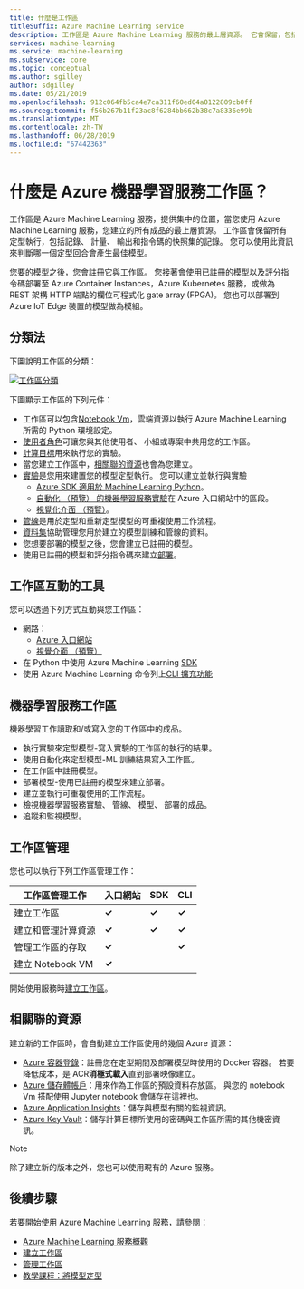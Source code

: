 ```yaml
---
title: 什麼是工作區
titleSuffix: Azure Machine Learning service
description: 工作區是 Azure Machine Learning 服務的最上層資源。 它會保留，包括記錄、 計量、 輸出和指令碼的快照集的所有定型執行的歷程記錄。 您可以使用此資訊來判斷哪些訓練課程產生最佳的模型
services: machine-learning
ms.service: machine-learning
ms.subservice: core
ms.topic: conceptual
ms.author: sgilley
author: sdgilley
ms.date: 05/21/2019
ms.openlocfilehash: 912c064fb5ca4e7ca311f60ed04a0122809cb0ff
ms.sourcegitcommit: f56b267b11f23ac8f6284bb662b38c7a8336e99b
ms.translationtype: MT
ms.contentlocale: zh-TW
ms.lasthandoff: 06/28/2019
ms.locfileid: "67442363"
---
```

# <a name="what-is-an-azure-machine-learning-service-workspace"></a>什麼是 Azure 機器學習服務工作區？

工作區是 Azure Machine Learning 服務，提供集中的位置，當您使用 Azure Machine Learning 服務，您建立的所有成品的最上層資源。  工作區會保留所有定型執行，包括記錄、 計量、 輸出和指令碼的快照集的記錄。 您可以使用此資訊來判斷哪一個定型回合會產生最佳模型。  

您要的模型之後，您會註冊它與工作區。 您接著會使用已註冊的模型以及評分指令碼部署至 Azure Container Instances，Azure Kubernetes 服務，或做為 REST 架構 HTTP 端點的欄位可程式化 gate array (FPGA)。 您也可以部署到 Azure IoT Edge 裝置的模型做為模組。

## <a name="taxonomy"></a>分類法 

下圖說明工作區的分類：

[![工作區分類](./media/concept-azure-machine-learning-architecture/azure-machine-learning-taxonomy.png)](./media/concept-azure-machine-learning-architecture/azure-machine-learning-taxonomy.png#lightbox)

下圖顯示工作區的下列元件：

+ 工作區可以包含[Notebook Vm](quickstart-run-cloud-notebook.md)，雲端資源以執行 Azure Machine Learning 所需的 Python 環境設定。
+ [使用者角色](how-to-assign-roles.md)可讓您與其他使用者、 小組或專案中共用您的工作區。
+ [計算目標](concept-azure-machine-learning-architecture.md#compute-targets)用來執行您的實驗。
+ 當您建立工作區中，[相關聯的資源](#resources)也會為您建立。
+ [實驗](concept-azure-machine-learning-architecture.md#experiments)是您用來建置您的模型定型執行。  您可以建立並執行與實驗
    + [Azure SDK 適用於 Machine Learning Python](https://docs.microsoft.com/python/api/overview/azure/ml/intro?view=azure-ml-py)。
    + [自動化 （預覽） 的機器學習服務實驗](how-to-create-portal-experiments.md)在 Azure 入口網站中的區段。
    + [視覺化介面 （預覽）](ui-concept-visual-interface.md)。
+ [管線](concept-azure-machine-learning-architecture.md#ml-pipelines)是用於定型和重新定型模型的可重複使用工作流程。
+ [資料集](concept-azure-machine-learning-architecture.md#datasets-and-datastores)協助管理您用於建立的模型訓練和管線的資料。
+ 您想要部署的模型之後，您會建立已註冊的模型。
+ 使用已註冊的模型和評分指令碼來建立[部署](concept-azure-machine-learning-architecture.md#deployment)。

## <a name="tools-for-workspace-interaction"></a>工作區互動的工具

您可以透過下列方式互動與您工作區：

+ 網路：
    + [Azure 入口網站](https://portal.azure.com)
    + [視覺介面 （預覽）](ui-concept-visual-interface.md)
+ 在 Python 中使用 Azure Machine Learning [SDK](https://docs.microsoft.com/python/api/overview/azure/ml/intro?view=azure-ml-py)
+ 使用 Azure Machine Learning 命令列上[CLI 擴充功能](https://docs.microsoft.com/azure/machine-learning/service/reference-azure-machine-learning-cli)

## <a name="machine-learning-with-a-workspace"></a>機器學習服務工作區

機器學習工作讀取和/或寫入您的工作區中的成品。 

+ 執行實驗來定型模型-寫入實驗的工作區的執行的結果。
+ 使用自動化來定型模型-ML 訓練結果寫入工作區。
+ 在工作區中註冊模型。
+ 部署模型-使用已註冊的模型來建立部署。
+ 建立並執行可重複使用的工作流程。
+ 檢視機器學習服務實驗、 管線、 模型、 部署的成品。
+ 追蹤和監視模型。

## <a name="workspace-management"></a>工作區管理

您也可以執行下列工作區管理工作：

| 工作區管理工作   | 入口網站              | SDK        | CLI        |
|---------------------------|------------------|------------|------------|
| 建立工作區        | **&check;**     | **&check;** | **&check;** |
| 建立和管理計算資源    | **&check;**   | **&check;** |  **&check;**   |
| 管理工作區的存取    | **&check;**   | |  **&check;**    |
| 建立 Notebook VM | **&check;**   | |     |

開始使用服務時[建立工作區](setup-create-workspace.md)。

## <a name="resources"></a> 相關聯的資源

建立新的工作區時，會自動建立工作區使用的幾個 Azure 資源：

+ [Azure 容器登錄](https://azure.microsoft.com/services/container-registry/)：註冊您在定型期間及部署模型時使用的 Docker 容器。 若要降低成本，是 ACR**消極式載入**直到部署映像建立。
+ [Azure 儲存體帳戶](https://azure.microsoft.com/services/storage/)：用來作為工作區的預設資料存放區。  與您的 notebook Vm 搭配使用 Jupyter notebook 會儲存在這裡也。
+ [Azure Application Insights](https://azure.microsoft.com/services/application-insights/)：儲存與模型有關的監視資訊。
+ [Azure Key Vault](https://azure.microsoft.com/services/key-vault/)：儲存計算目標所使用的密碼與工作區所需的其他機密資訊。

> [!NOTE]
> 除了建立新的版本之外，您也可以使用現有的 Azure 服務。

## <a name="next-steps"></a>後續步驟

若要開始使用 Azure Machine Learning 服務，請參閱：

+ [Azure Machine Learning 服務概觀](overview-what-is-azure-ml.md)
+ [建立工作區](setup-create-workspace.md)
+ [管理工作區](how-to-manage-workspace.md)
+ [教學課程：將模型定型](tutorial-train-models-with-aml.md)
